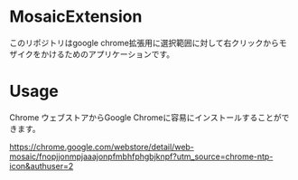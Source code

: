 # MosaicExtension

このリポジトリはgoogle chrome拡張用に選択範囲に対して右クリックからモザイクをかけるためのアプリケーションです。

# Usage

Chrome ウェブストアからGoogle Chromeに容易にインストールすることができます。

https://chrome.google.com/webstore/detail/web-mosaic/fnopjjonmpjaaajonpfmbhfphgbjknpf?utm_source=chrome-ntp-icon&authuser=2

